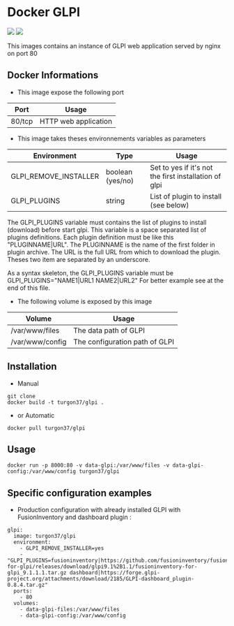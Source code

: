 # Docker GLPI

[![](https://images.microbadger.com/badges/image/turgon37/glpi.svg)](https://microbadger.com/images/turgon37/glpi "Get your own image badge on microbadger.com")
[![](https://images.microbadger.com/badges/version/turgon37/glpi.svg)](https://microbadger.com/images/turgon37/glpi "Get your own version badge on microbadger.com")

This images contains an instance of GLPI web application served by nginx on port 80

## Docker Informations

* This image expose the following port

| Port           | Usage                |
| -------------- | -------------------- |
| 80/tcp         | HTTP web application |

 * This image takes theses environnements variables as parameters

| Environment           | Type            | Usage                                                |
| ----------------------|---------------- | ---------------------------------------------------- |
| GLPI_REMOVE_INSTALLER | boolean (yes/no)| Set to yes if it's not the first installation of glpi|
| GLPI_PLUGINS          | string          | List of plugin to install (see below)                |

The GLPI_PLUGINS variable must contains the list of plugins to install (download) before start glpi.
This variable is a space separated list of plugins definitions. Each plugin definition must be like this "PLUGINNAME|URL".
The PLUGINNAME is the name of the first folder in plugin archive.
The URL is the full URL from which to download the plugin.
Theses two item are separated by an underscore.

As a syntax skeleton, the GLPI_PLUGINS variable must be GLPI_PLUGINS="NAME1|URL1 NAME2|URL2"
For better example see at the end of this file.


   * The following volume is exposed by this image

| Volume             | Usage                                            |
| ------------------ | ------------------------------------------------ |
| /var/www/files     | The data path of GLPI                            |
| /var/www/config    | The configuration path of GLPI                   |

## Installation

* Manual

```
git clone
docker build -t turgon37/glpi .
```

* or Automatic

```
docker pull turgon37/glpi
```


## Usage

```
docker run -p 8000:80 -v data-glpi:/var/www/files -v data-glpi-config:/var/www/config turgon37/glpi
```


## Specific configuration examples

* Production configuration with already installed GLPI with FusionInventory and dashboard plugin :

```
glpi:
  image: turgon37/glpi
  environment:
    - GLPI_REMOVE_INSTALLER=yes
    - "GLPI_PLUGINS=fusioninventory|https://github.com/fusioninventory/fusioninventory-for-glpi/releases/download/glpi9.1%2B1.1/fusioninventory-for-glpi_9.1.1.1.tar.gz dashboard|https://forge.glpi-project.org/attachments/download/2185/GLPI-dashboard_plugin-0.8.4.tar.gz"
  ports:
    - 80
  volumes:
    - data-glpi-files:/var/www/files
    - data-glpi-config:/var/www/config
```